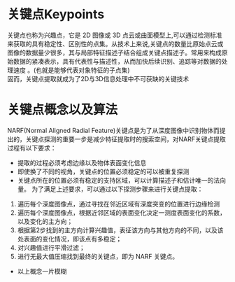 # 关键点Keypoints

关键点也称为兴趣点，它是 2D 图像或 3D 点云或曲面模型上,可以通过检测标准来获取的具有稳定性、区别性的点集。从技术上来说,关键点的数量比原始点云或图像的数据量少很多，其与局部特征描述子结合组成关键点描述子。常用来构成原始数据的紧凑表示，具有代表性与描述性，从而加快后续识别、追踪等对数据的处理速度 。(也就是能够代表对象特征的子点集)  
固而，关键点提取就成为了2D与3D信息处理中不可获缺的关键技术  

# 关键点概念以及算法  
NARF(Normal Aligned Radial Feature)关键点是为了从深度图像中识别物体而提出的，关键点探测的重要一步是减少特征提取时的搜索空间，对NARF关键点提取过程有以下要求：
* 提取的过程必须考虑边缘以及物体表面变化信息
* 即使换了不同的视角，关键点的位置必须稳定的可以被重复探测
* 关键点所在的位置必须有稳定的支持区域，可以计算描述子和估计唯一的法向量。
为了满足上述要求，可以通过以下探测步骤来进行关键点提取：  
1. 遍历每个深度图像点，通过寻找在邻近区域有深度突变的位置进行边缘检测
2. 遍历每个深度图像点，根据近邻区域的表面变化决定一测度表面变化的系数，以及变化的主方向；
3. 根据第2步找到的主方向计算兴趣值，表征该方向与其他方向的不同，以及该处表面的变化情况，即该点有多稳定；
4. 对兴趣值进行平滑过滤；
5. 进行无最大值压缩找到最终的关键点，即为 NARF 关键点。

* 以上概念一片模糊